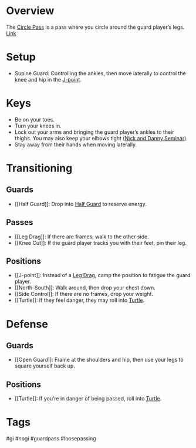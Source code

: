 # Overview
The <u>Circle Pass</u> is a pass where you circle around the guard player’s legs. [Link](https://www.youtube.com/watch?v=VnieVr0cVnY)
# Setup
- Supine Guard: Controlling the ankles, then move laterally to control the knee and hip in the [J-point](obsidian://open?vault=Obsidian-BJJ-Notes&file=Positions%2FJ-point).
# Keys
- Be on your toes.
- Turn your knees in.
- Lock out your arms and bringing the guard player’s ankles to their thighs. You may also keep your elbows tight ([Nick and Danny Seminar](obsidian://open?vault=Obsidian-BJJ-Notes&file=Seminars%2FNick%20and%20Danny's%20Seminar%20(4-30%20-%205-3-2024))).
- Stay away from their hands when moving laterally.
# Transitioning
## Guards
- [[Half Guard]]: Drop into [Half Guard](obsidian://open?vault=Obsidian-BJJ-Notes&file=Guards%2FHalf%20Guard) to reserve energy.
## Passes
- [[Leg Drag]]: If there are frames, walk to the other side.
- [[Knee Cut]]: If the guard player tracks you with their feet, pin their leg.
## Positions
- [[J-point]]: Instead of a [Leg Drag](obsidian://open?vault=Obsidian-BJJ-Notes&file=Guard%20Passes%2FLeg%20Drag), camp the position to fatigue the guard player.
- [[North-South]]: Walk around, then drop your chest down.
- [[Side Control]]: If there are no frames, drop your weight.
- [[Turtle]]: If they feel danger, they may roll into [Turtle](obsidian://open?vault=Obsidian-BJJ-Notes&file=Positions%2FTurtle.).
# Defense
## Guards
- [[Open Guard]]: Frame at the shoulders and hip, then use your legs to square yourself back up.
## Positions
- [[Turtle]]: If you’re in danger of being passed, roll into [Turtle](obsidian://open?vault=Obsidian-BJJ-Notes&file=Positions%2FTurtle.).
# Tags
#gi #nogi #guardpass #loosepassing